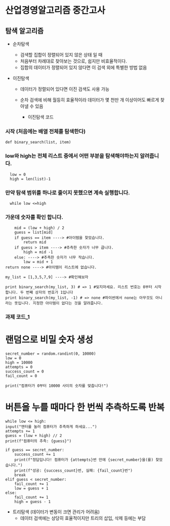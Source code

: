 # 산업경영알고리즘 중간고사

## 탐색 알고리즘

- 순차탐색
    - 검색할 집합이 정렬되어 있지 않은 상태 일 때
    - 처음부터 차례대로 찾아보는 것으로, 쉽지만 비효율적이다.
    - 집합의 데이터가 정렬되어 있지 않다면 이 검색 외에 특별한 방법 없음

- 이진탐색
    - 데이터가 정렬되어 있다면 이진 검색도 사용 가능
    - 순차 검색에 비해 월등히 효율적이라 데이터가 몇 천만 개 이상이어도 빠르게 찾아낼 수 있음

      - 이진탐색 코드
  
### 시작 (처음에는 배열 전체를 탐색한다)
    def binary_search(list, item)
### low와 high는 전체 리스트 중에서 어떤 부분을 탐색해야하는지 알려줍니다.
      low = 0
      high = len(list)-1
      
### 만약 탐색 범위를 하나로 줄이지 못했으면 계속 실행합니다.
      while low <=high 
      
### 가운데 숫자를 확인 합니다.
        mid = (low + high) / 2
        guess = list[mid]
        if guess == item ----> #아이템을 찾았습니다.
            return mid
        if guess > item ----> #추측한 숫자가 너무 큽니다.
            high = mid -1
        else: ----> #추측한 숫자가 너무 작습니다.
            low = mid + 1
    return none ----> #아이템이 리스트에 없습니다.

    my_list = [1,3,5,7,9] ----> #확인해보자

    print binary_search(my_list, 3) # => 1 #잊지마세요. 리스트 번호는 0부터 시작합니다. 두 번째 상자의 번호가 1입니다
    print binary_search(my_list, -1) # => none #파이썬에서 none는 아무것도 아니라는 뜻입니다. 지정한 아이템이 없다는 것을 알려줍니다.
    
### 과제 코드_1

# 랜덤으로 비밀 숫자 생성
    secret_number = random.randint(0, 10000)
    low = 0
    high = 10000
    attempts = 0
    success_count = 0
    fail_count = 0

    print("컴퓨터가 0부터 10000 사이의 숫자를 맞춥니다!")

# 버튼을 누를 때마다 한 번씩 추측하도록 반복
    
    while low <= high:
    input("엔터를 눌러 컴퓨터가 추측하게 하세요...")
    attempts += 1
    guess = (low + high) // 2
    print(f"컴퓨터의 추측: {guess}")

    if guess == secret_number:
        success_count += 1
        print(f"정답입니다! 컴퓨터가 {attempts}번 만에 {secret_number}을(를) 찾았습니다.")
        print(f"성공: {success_count}번, 실패: {fail_count}번")
        break
    elif guess < secret_number:
        fail_count += 1
        low = guess + 1
    else:
        fail_count += 1
        high = guess - 1

    
    
    
       

- 트리탐색 (데이터가 변동이 크면 관리가 어려움)
    - 데이터 검색에는 상당히 효율적이지만 트리의 삽입, 삭제 등에는 부담
 
